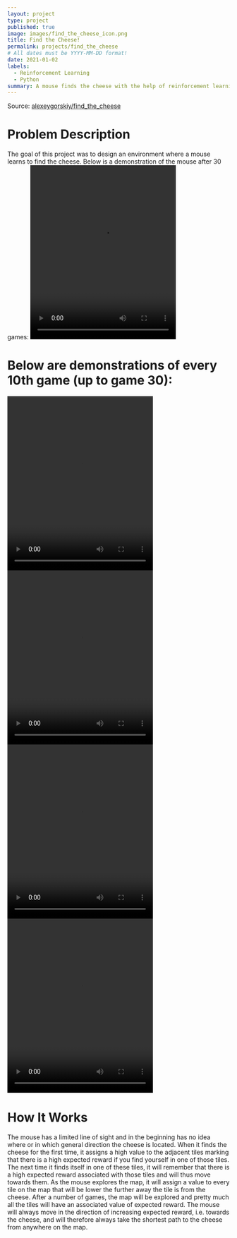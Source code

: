```yaml
---
layout: project
type: project
published: true
image: images/find_the_cheese_icon.png
title: Find the Cheese!
permalink: projects/find_the_cheese
# All dates must be YYYY-MM-DD format!
date: 2021-01-02
labels:
  - Reinforcement Learning
  - Python
summary: A mouse finds the cheese with the help of reinforcement learning.
---
```


Source: <a href="https://github.com/alexeygorskiy/find_the_cheese"><i class="large github icon"></i>alexeygorskiy/find_the_cheese</a>

<h1>Problem Description</h1>
The goal of this project was to design an environment where a mouse learns to find the cheese. Below is a demonstration of the mouse after 30 games:

<video width="330" height="395" controls>
    <source src="../images/game_30.mp4" type="video/mp4">
  Your browser does not support the video tag.
</video>

<h1>Below are demonstrations of every 10th game (up to game 30):</h1>

<video width="330" height="395" controls>
    <source src="../images/game_0.mp4" type="video/mp4">
  Your browser does not support the video tag.
</video>

<video width="330" height="395" controls>
    <source src="../images/game_10.mp4" type="video/mp4">
  Your browser does not support the video tag.
</video>

<video width="330" height="395" controls>
    <source src="../images/game_20.mp4" type="video/mp4">
  Your browser does not support the video tag.
</video>

<video width="330" height="395" controls>
    <source src="../images/game_30.mp4" type="video/mp4">
  Your browser does not support the video tag.
</video>

<h1>How It Works</h1>
The mouse has a limited line of sight and in the beginning has no idea where or in which general direction the cheese is located. When it finds the cheese for the first time, it assigns a high value to the adjacent tiles marking that there is a high expected reward if you find yourself in one of those tiles. The next time it finds itself in one of these tiles, it will remember that there is a high expected reward associated with those tiles and will thus move towards them. As the mouse explores the map, it will assign a value to every tile on the map that will be lower the further away the tile is from the cheese. After a number of games, the map will be explored and pretty much all the tiles will have an associated value of expected reward. The mouse will always move in the direction of increasing expected reward, i.e. towards the cheese, and will therefore always take the shortest path to the cheese from anywhere on the map.
